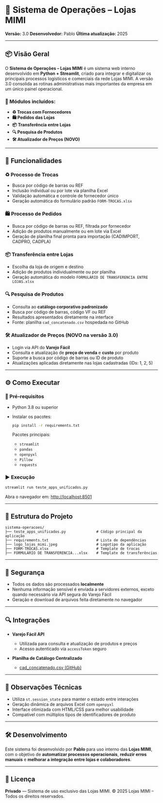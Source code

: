 
# 🧠 Sistema de Operações – Lojas MIMI

**Versão:** 3.0
**Desenvolvedor:** Pablo
**Última atualização:** 2025

---

## 📦 Visão Geral

O **Sistema de Operações – Lojas MIMI** é um sistema web interno desenvolvido em **Python + Streamlit**, criado para integrar e digitalizar os principais processos logísticos e comerciais da rede Lojas MIMI. A versão 3.0 consolida as rotinas administrativas mais importantes da empresa em um único painel operacional.

### 🔧 Módulos incluídos:

* **♻️ Trocas com Fornecedores**
* **🛍️ Pedidos das Lojas**
* **📦 Transferência entre Lojas**
* **🔍 Pesquisa de Produtos**
* **🛠️ Atualizador de Preços (NOVO)**

---

## 🚀 Funcionalidades

### ♻️ Processo de Trocas

* Busca por código de barras ou REF
* Inclusão individual ou por lote via planilha Excel
* Validação automática e controle de fornecedor único
* Geração automática do formulário padrão `FORM-TROCAS.xlsx`

### 🛍️ Processo de Pedidos

* Busca por código de barras ou REF, filtrada por fornecedor
* Adição de produtos manualmente ou em lote via Excel
* Geração de planilha final pronta para importação (CADIMPORT, CADPRO, CADPLA)

### 📦 Transferência entre Lojas

* Escolha da loja de origem e destino
* Adição de produtos individualmente ou por planilha
* Geração automática do modelo `FORMULÁRIO DE TRANSFERENCIA ENTRE LOJAS.xlsx`

### 🔍 Pesquisa de Produtos

* Consulta ao **catálogo corporativo padronizado**
* Busca por código de barras, código VF ou REF
* Resultados apresentados diretamente na interface
* Fonte: planilha `cad_concatenado.csv` hospedada no GitHub

### 🛠️ Atualizador de Preços (**NOVO na versão 3.0**)

* Login via API do **Varejo Fácil**
* Consulta e atualização de **preço de venda** e **custo** por produto
* Suporte a busca por código de barras ou ID de produto
* Atualizações aplicadas diretamente nas lojas cadastradas (IDs: 1, 2, 5)

---

## ⚙️ Como Executar

### 🔧 Pré-requisitos

* Python 3.8 ou superior
* Instalar os pacotes:

  ```bash
  pip install -r requirements.txt
  ```

  Pacotes principais:

  * `streamlit`
  * `pandas`
  * `openpyxl`
  * `Pillow`
  * `requests`

### ▶️ Execução

```bash
streamlit run teste_apps_unificados.py
```

Abra o navegador em: [http://localhost:8501](http://localhost:8501)

---

## 🧾 Estrutura do Projeto

```
sistema-operacoes/
├── teste_apps_unificados.py              # Código principal da aplicação
├── requirements.txt                      # Lista de dependências
├── logo_lojas_mimi.jpeg                  # Logotipo da aplicação
├── FORM-TROCAS.xlsx                      # Template de trocas
├── FORMULÁRIO DE TRANSFERENCIA...xlsx    # Template de transferências
```

---

## 🔐 Segurança

* Todos os dados são processados **localmente**
* Nenhuma informação sensível é enviada a servidores externos, exceto quando necessário via API segura do Varejo Fácil
* Geração e download de arquivos feita diretamente no navegador

---

## 🔍 Integrações

* **Varejo Fácil API**

  * Utilizada para consulta e atualização de produtos e preços
  * Acesso autenticado via `accessToken` seguro
* **Planilha de Catálogo Centralizado**

  * [cad\_concatenado.csv (GitHub)](https://raw.githubusercontent.com/LojasMimi/transferencia_loja/refs/heads/main/cad_concatenado.csv)

---

## 📌 Observações Técnicas

* Utiliza `st.session_state` para manter o estado entre interações
* Geração dinâmica de arquivos Excel com `openpyxl`
* Interface otimizada com HTML/CSS para melhor usabilidade
* Compatível com múltiplos tipos de identificadores de produto

---

## 🛠️ Desenvolvimento

Este sistema foi desenvolvido por **Pablo** para uso interno das **Lojas MIMI**, com o objetivo de **automatizar processos operacionais**, **reduzir erros manuais** e **melhorar a integração entre lojas e colaboradores**.

---

## 📝 Licença

**Privado** — Sistema de uso exclusivo das Lojas MIMI.
© 2025 Lojas MIMI – Todos os direitos reservados.


